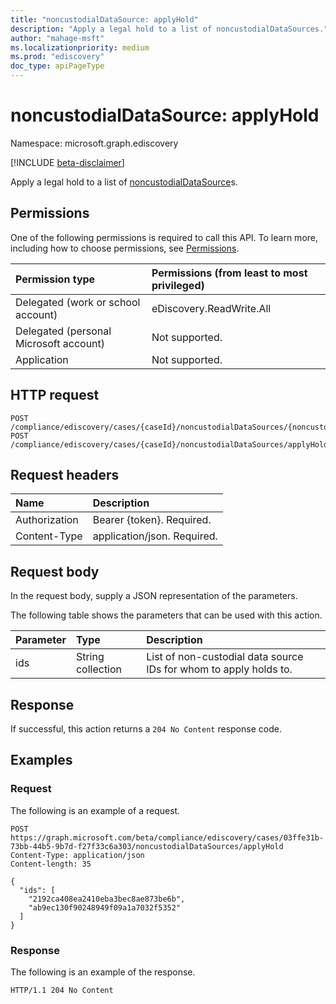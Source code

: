 ```yaml
---
title: "noncustodialDataSource: applyHold"
description: "Apply a legal hold to a list of noncustodialDataSources."
author: "mahage-msft"
ms.localizationpriority: medium
ms.prod: "ediscovery"
doc_type: apiPageType
---
```


# noncustodialDataSource: applyHold

Namespace: microsoft.graph.ediscovery

[!INCLUDE [beta-disclaimer](../../includes/beta-disclaimer.md)]

Apply a legal hold to a list of [noncustodialDataSource](../resources/ediscovery-noncustodialdatasource.md)s.

## Permissions

One of the following permissions is required to call this API. To learn more, including how to choose permissions, see [Permissions](/graph/permissions-reference).

|Permission type|Permissions (from least to most privileged)|
|:---|:---|
|Delegated (work or school account)|eDiscovery.ReadWrite.All|
|Delegated (personal Microsoft account)|Not supported.|
|Application|Not supported.|

## HTTP request

<!-- {
  "blockType": "ignored"
}
-->

``` http
POST /compliance/ediscovery/cases/{caseId}/noncustodialDataSources/{noncustodialDataSourceId}/applyHold
POST /compliance/ediscovery/cases/{caseId}/noncustodialDataSources/applyHold
```

## Request headers

|Name|Description|
|:---|:---|
|Authorization|Bearer {token}. Required.|
|Content-Type|application/json. Required.|

## Request body

In the request body, supply a JSON representation of the parameters.

The following table shows the parameters that can be used with this action.

|Parameter|Type|Description|
|:---|:---|:---|
|ids|String collection|List of non-custodial data source IDs for whom to apply holds to.|

## Response

If successful, this action returns a `204 No Content` response code.

## Examples

### Request

The following is an example of a request.

<!-- {
  "blockType": "request",
  "name": "noncustodialdatasourcethis.applyhold"
}
-->

``` http
POST https://graph.microsoft.com/beta/compliance/ediscovery/cases/03ffe31b-73bb-44b5-9b7d-f27f33c6a303/noncustodialDataSources/applyHold
Content-Type: application/json
Content-length: 35

{
  "ids": [
    "2192ca408ea2410eba3bec8ae873be6b",
    "ab9ec130f90248949f09a1a7032f5352"
  ]
}
```

### Response

The following is an example of the response.

<!-- {
  "blockType": "response",
  "truncated": true
}
-->

``` http
HTTP/1.1 204 No Content
```
